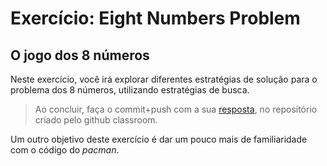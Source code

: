 # Exercício: Eight Numbers Problem
## O jogo dos 8 números

Neste exercício, você irá explorar diferentes estratégias de solução para o problema dos 8 números, utilizando estratégias de busca. 

> Ao concluir, faça o commit+push com a sua [resposta](ia-exercicio-eight-numbers.ipynb), no repositório criado pelo github classroom.

Um outro objetivo deste exercício é dar um pouco mais de familiaridade com o código do *pacman*.

